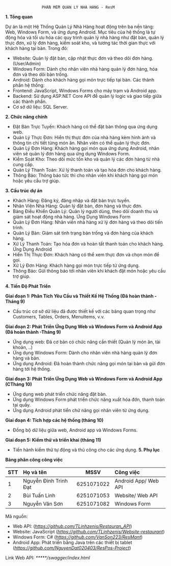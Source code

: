 					PHẦN MỀM QUẢN LÝ NHÀ HÀNG - ResM

**1. Tổng quan**

Dự án  là một Hệ Thống Quản Lý Nhà Hàng hoạt động trên ba nền tảng: Web, Windows Form, và ứng dụng Android.
Mục tiêu của hệ thống là tự động hóa và tối ưu hóa các quy trình quản lý nhà hàng như đặt bàn, quản lý thực đơn,
 xử lý đơn hàng, kiểm soát kho, và tương tác thời gian thực với khách hàng tại bàn.
Trong đó:
 - Website: Quản lý đặt bàn, cập nhật thực đơn và theo dõi đơn hàng. (User/Admin)
 - Windows Form: Dành cho nhân viên nhà hàng quản lý đơn hàng, hóa đơn và theo dõi bàn trống.
 - Android: Dành cho khách hàng gọi món trực tiếp tại bàn.
Các thành phần hệ thống:
- Frontend: JavaScript, Windows Forms cho máy trạm và Android app.
- Backend: Sử dụng ASP.NET Core API để quản lý logic và giao tiếp giữa các thành phần.
- Cơ sở dữ liệu: SQL Server.
  
**2. Chức năng chính**
- Đặt Bàn Trực Tuyến: Khách hàng có thể đặt bàn thông qua ứng dụng web.
- Quản Lý Thực Đơn: Hiển thị thực đơn của nhà hàng kèm hình ảnh và thông tin chi tiết từng món ăn. Nhân viên có thể quản lý thực đơn.
- Quản Lý Đơn Hàng: Khách hàng gọi món qua ứng dụng Android, nhân viên sẽ quản lý đơn hàng qua ứng dụng Windows Form.
- Kiểm Soát Kho: Theo dõi mức tồn kho và quản lý các đơn hàng từ nhà cung cấp.
- Quản Lý Thanh Toán: Xử lý thanh toán và tạo hóa đơn cho khách hàng.
- Thông Báo: Thông báo tức thì cho nhân viên khi khách hàng gọi món hoặc yêu cầu trợ giúp.
  
**3. Cấu trúc dự án**

- Khách Hàng: Đăng ký, đăng nhập và đặt bàn trực tuyến.
- Nhân Viên Nhà Hàng: Quản lý đặt bàn, đơn hàng và thực đơn.
- Bảng Điều Khiển Quản Lý: Quản lý người dùng, theo dõi doanh thu và giám sát hoạt động nhà hàng.
Ứng Dụng Windows Form
- Quản Lý Đơn Hàng: Nhân viên nhà hàng xử lý đơn hàng và theo dõi tiến trình.
- Quản Lý Bàn: Giám sát tình trạng bàn trống và đơn hàng của khách hàng.
- Xử Lý Thanh Toán: Tạo hóa đơn và hoàn tất thanh toán cho khách hàng.
Ứng Dụng Android
- Hiển Thị Thực Đơn: Khách hàng có thể xem thực đơn và chọn món để gọi.
- Xử Lý Đơn Hàng: Khách hàng gọi món trực tiếp từ ứng dụng.
- Thông Báo: Gửi thông báo tới nhân viên khi khách đặt món hoặc yêu cầu trợ giúp.

**4. Tiến Độ Phát Triển**

**Giai đoạn 1: Phân Tích Yêu Cầu và Thiết Kế Hệ Thống (Đã hoàn thành - Tháng 9)**
- Cấu trúc cơ sở dữ liệu đã được thiết kế với các bảng quan trọng như Customers, Tables, Orders, MenuItems, v.v.

**Giai đoạn 2: Phát Triển Ứng Dụng Web và Windows Form và Android App (Đã hoàn thành -Tháng 9)**
- Ứng dụng web: Đã cơ bản có chức năng cần thiết (Quản lý món ăn, tài khoản, ..)
- Ứng dụng Windows Form: Dành cho nhân viên nhà hàng quản lý đơn hàng và bàn.
- Ứng dụng Android: Đã hoàn thành chức năng gọi món tại bàn và gửi đơn hàng tới hệ thống.

**Giai đoạn 3: Phát Triển Ứng Dụng Web và Windows Form và Android App (CTháng 10)**
- Ứng dụng web phát triển chức năng đặt bàn.
- Ứng dụng Windows Form phát triển chức năng xuất hóa đớn, thanh toán tại quầy.
- Ứng dụng Android phát tiển chứ năng gọi nhân viên từ ứng dụng.

**Giai đoạn 4: Tích hợp các hệ thống (tháng 10)**
- Đồng bộ dữ liệu giữa web, Android app và Windows Forms.

**Giai đoạn 5: Kiểm thử và triển khai (tháng 11)**
- Tiến hành kiểm thử tự động và thủ công cho các ứng dụng.
**5. Phụ lục**

**Bảng phân công công việc**

| STT |       Họ và tên        |     MSSV    |       Công việc       | 
| --- |:-----------------------|:-----------:| :---------------------|
|  1  | Nguyễn Đình Trinh Đạt  | 6251071022  | Android App/ Web API  |
|  2  | Bùi Tuấn Linh          | 6251071053  | Website/ Web API      |
|  3  | Nguyễn Văn Sơn         | 6251071082  | Windows Form          |

Mã nguồn:
- Web API: (_https://github.com/TLinhzenis/Restauran_API_)
- Website: JavaScript (_https://github.com/TLinhzenis/Website-restaurant_)
- Windows Form: C# (_https://github.com/VanSon223/ResMant_)
- Android App: Phát triển bằng Java trên các thiết bị tablet (_https://github.com/NguyenDat020403/ResPos-Project_)

Link Web API: _*****/swagger/index.html_

